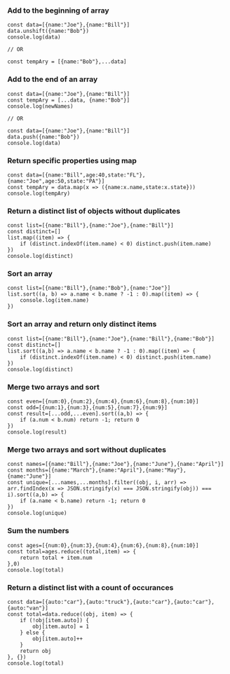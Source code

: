 ### Add to the beginning of array

```
const data=[{name:"Joe"},{name:"Bill"}]
data.unshift({name:"Bob"})
console.log(data)

// OR

const tempAry = [{name:"Bob"},...data]
```

### Add to the end of an array

```
const data=[{name:"Joe"},{name:"Bill"}]
const tempAry = [...data, {name:"Bob"}]
console.log(newNames)

// OR

const data=[{name:"Joe"},{name:"Bill"}]
data.push({name:"Bob"})
console.log(data)
```

### Return specific properties using map

```
const data=[{name:"Bill",age:40,state:"FL"},{name:"Joe",age:50,state:"PA"}]
const tempAry = data.map(x => ({name:x.name,state:x.state}))
console.log(tempAry)
```

### Return a distinct list of objects without duplicates

```
const list=[{name:"Bill"},{name:"Joe"},{name:"Bill"}]
const distinct=[]
list.map((item) => {
	if (distinct.indexOf(item.name) < 0) distinct.push(item.name)
})
console.log(distinct)
```

### Sort an array

```
const list=[{name:"Bill"},{name:"Bob"},{name:"Joe"}]
list.sort((a, b) => a.name < b.name ? -1 : 0).map((item) => {
	console.log(item.name)
})
```

### Sort an array and return only distinct items

```
const list=[{name:"Bill"},{name:"Joe"},{name:"Bill"},{name:"Bob"}]
const distinct=[]
list.sort((a,b) => a.name < b.name ? -1 : 0).map((item) => {
	if (distinct.indexOf(item.name) < 0) distinct.push(item.name)
})
console.log(distinct)
```

### Merge two arrays and sort

```
const even=[{num:0},{num:2},{num:4},{num:6},{num:8},{num:10}]
const odd=[{num:1},{num:3},{num:5},{num:7},{num:9}]
const result=[...odd,...even].sort((a,b) => {
	if (a.num < b.num) return -1; return 0
})
console.log(result)
```

### Merge two arrays and sort without duplicates

```
const names=[{name:"Bill"},{name:"Joe"},{name:"June"},{name:"April"}]
const months=[{name:"March"},{name:"April"},{name:"May"},{name:"June"}]
const unique=[...names,...months].filter((obj, i, arr) => arr.findIndex(x => JSON.stringify(x) === JSON.stringify(obj)) === i).sort((a,b) => {
	if (a.name < b.name) return -1; return 0
})
console.log(unique)
```

### Sum the numbers

```
const ages=[{num:0},{num:3},{num:4},{num:6},{num:8},{num:10}]
const total=ages.reduce((total,item) => {
	return total + item.num
},0)
console.log(total)
```

### Return a distinct list with a count of occurances

```
const data=[{auto:"car"},{auto:"truck"},{auto:"car"},{auto:"car"},{auto:"van"}]
const total=data.reduce((obj, item) => {
	if (!obj[item.auto]) {
		obj[item.auto] = 1
	} else {
		obj[item.auto]++
	}
	return obj
}, {})
console.log(total)
```
